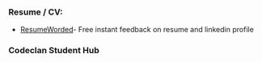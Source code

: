 ### Resume / CV:

- [ResumeWorded](https://resumeworded.com/)- Free instant feedback on resume and linkedin profile



### Codeclan Student Hub